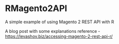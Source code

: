 # RMagento2API
A simple example of using Magento 2 REST API with R

A blog post with some explanations reference - https://levashov.biz/accessing-magento-2-rest-api-r/
